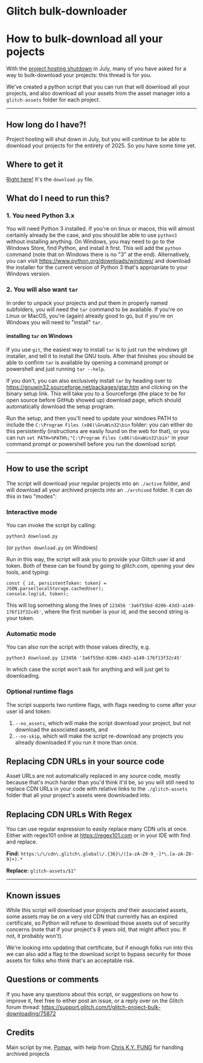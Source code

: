 # Glitch bulk-downloader

# How to bulk-download all your pojects

With the [project hosting shutdown](https://support.glitch.com/t/discussion-thread-project-hosting-ending-july-8/75660) in July, many of you have asked for a way to bulk-download your projects: this thread is for you.

We've created a python script that you can run that will download all your projects, and also download all your assets from the asset manager into a `glitch-assets` folder for each project.

---

## How long do I have?!

Project hosting will shut down in July, but you will continue to be able to download your projects for the entirety of 2025. So you have some time yet.

## Where to get it

[Right here!](https://raw.githubusercontent.com/Pomax/glitch-bulk-downloader/refs/heads/main/download.py) It's the `download.py` file.

## What do I need to run this?

### 1. You need Python 3.x

You will need Python 3 installed. If you're on linux or macos, this will almost certainly already be the case, and you should be able to use `python3` without installing anything. On Windows, you may need to go to the Windows Store, find Python, and install it first. This will add the `python` command (note that on Windows there is no "3" at the end). Alternatively, you can visit https://www.python.org/downloads/windows/ and download the installer for the current version of Python 3 that's appropriate to your Windows version.

### 2. You will also want `tar`

In order to unpack your projects and put them in properly named subfolders, you will need the `tar` command to be available. If you're on Linux or MacOS, you're (again) already good to go, but if you're on Windows you will need to "install" `tar`.

#### installing `tar` on Windows

If you use `git`, the easiest way to install `tar` is to just run the windows git installer, and tell it to install the GNU tools. After that finishes you should be able to confirm `tar` is available by opening a command prompt or powershell and just running `tar --help`.

If you don't, you can also exclusively install `tar` by heading over to https://gnuwin32.sourceforge.net/packages/gtar.htm and clicking on the binary setup link. This will take you to a Sourceforge (the place to be for open source before GitHub showed up) download page, which should automatically download the setup program.

Run the setup, and then you'll need to update your windows PATH to include the `C:\Program Files (x86)\GnuWin32\bin` folder: you can either do this persistently (instructions are easily found on the web for that), or you can run `set PATH=%PATH%;"C:\Program Files (x86)\GnuWin32\bin"` in your command prompt or powershell before you run the download script.

---

## How to use the script

The script will download your regular projects into an `./active` folder, and will download all your archived projects into an `./archived` folder. It can do this in two "modes":

### Interactive mode

You can invoke the script by calling:

```
python3 download.py
```

(or `python download.py` on Windows)

Run in this way, the script will ask you to provide your Glitch user id and token. Both of these can be found by going to glitch.com, opening your dev tools, and typing:

```
const { id, persistentToken: token} = JSON.parse(localStorage.cachedUser);
console.log(id, token);
```

This will log something along the lines of `123456 '3a6f55bd-8206-43d3-a149-176f13f32c45'`, where the first number is your id, and the second string is your token.

### Automatic mode

You can also run the script with those values directly, e.g.

```
python3 download.py 123456 '3a6f55bd-8206-43d3-a149-176f13f32c45'
```

In which case the script won't ask for anything and will just get to downloading.

### Optional runtime flags

The script supports two runtime flags, with flags needing to come after your user id and token:

1. `--no_assets`, which will make the script download your project, but not download the associated assets, and
2. `--no-skip`, which will make the script re-download any projects you already downloaded if you run it more than once.

## Replacing CDN URLs in your source code

Asset URLs are not automatically replaced in any source code, mostly because that's much harder than you'd think it'd be, so you will still need to replace CDN URLs in your code with relative links to the `./glitch-assets` folder that all your project's assets were downloaded into.

## Replacing CDN URLs With Regex

You can use regular expression to easily replace many CDN urls at once. Either with regex101 online at https://regex101.com or in your IDE with find and replace.

**Find:** `https:\/\/cdn\.glitch\.global\/.{36}\/([a-zA-Z0-9_-]*\.[a-zA-Z0-9]+).*`

**Replace:** `glitch-assets/$1"`

---

## Known issues

While this script will download your projects _and_ their associated assets, some assets may be on a very old CDN that currently has an expired certificate, so Python will refuse to download those assets out of security concerns (note that if your project's 8 years old, that might affect you. If not, it probably won't).

We're looking into updating that certificate, but if enough folks run into this we can also add a flag to the download script to bypass security for those assets for folks who think that's an acceptable risk.

## Questions or comments

If you have any questions about this script, or suggestions on how to improve it, feel free to either post an issue, or a reply over on the Glitch forum thread: https://support.glitch.com/t/glitch-project-bulk-downloading/75872

## Credits

Main script by me, [Pomax](https://pomax.github.io), with help from [Chris K.Y. FUNG](https://github.com/chriskyfung) for handling archived projects
